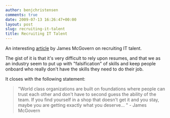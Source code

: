 ```yaml
---
author: benjchristensen
comments: true
date: 2009-07-13 16:26:47+00:00
layout: post
slug: recruiting-it-talent
title: Recruiting IT Talent
---
```


An interesting [article](http://duckdown.blogspot.com/2009/07/recruiting-elite-it-talent.html) by James McGovern on recruiting IT talent.

The gist of it is that it's very difficult to rely upon resumes, and that we as an industry seem to put up with "falsification" of skills and keep people onboard who really don't have the skills they need to do their job.

It closes with the following statement:


<blockquote>"World class organizations are built on foundations where people can trust each other and don't have to second guess the ability of the team. If you find yourself in a shop that doesn't get it and you stay, maybe you are getting exactly what you deserve... " - James McGovern</blockquote>
